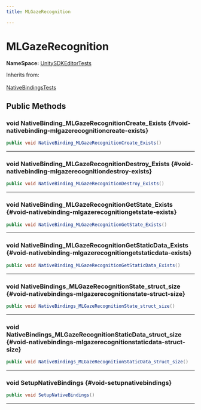 ```yaml
---
title: MLGazeRecognition

---
```


# MLGazeRecognition



**NameSpace:** 
[UnitySDKEditorTests](/versioned_docs/version-22-May-2023/unity-api/api/UnitySDKEditorTests/UnitySDKEditorTests.md) 





Inherits from: <br></br>[NativeBindingsTests](/versioned_docs/version-22-May-2023/unity-api/api/UnitySDKEditorTests/UnitySDKEditorTests.NativeBindingsTests.md)




## Public Methods

### void NativeBinding_MLGazeRecognitionCreate_Exists {#void-nativebinding-mlgazerecognitioncreate-exists}

```csharp
public void NativeBinding_MLGazeRecognitionCreate_Exists()
```






-----------

### void NativeBinding_MLGazeRecognitionDestroy_Exists {#void-nativebinding-mlgazerecognitiondestroy-exists}

```csharp
public void NativeBinding_MLGazeRecognitionDestroy_Exists()
```






-----------

### void NativeBinding_MLGazeRecognitionGetState_Exists {#void-nativebinding-mlgazerecognitiongetstate-exists}

```csharp
public void NativeBinding_MLGazeRecognitionGetState_Exists()
```






-----------

### void NativeBinding_MLGazeRecognitionGetStaticData_Exists {#void-nativebinding-mlgazerecognitiongetstaticdata-exists}

```csharp
public void NativeBinding_MLGazeRecognitionGetStaticData_Exists()
```






-----------

### void NativeBindings_MLGazeRecognitionState_struct_size {#void-nativebindings-mlgazerecognitionstate-struct-size}

```csharp
public void NativeBindings_MLGazeRecognitionState_struct_size()
```






-----------

### void NativeBindings_MLGazeRecognitionStaticData_struct_size {#void-nativebindings-mlgazerecognitionstaticdata-struct-size}

```csharp
public void NativeBindings_MLGazeRecognitionStaticData_struct_size()
```






-----------

### void SetupNativeBindings {#void-setupnativebindings}

```csharp
public void SetupNativeBindings()
```






-----------


